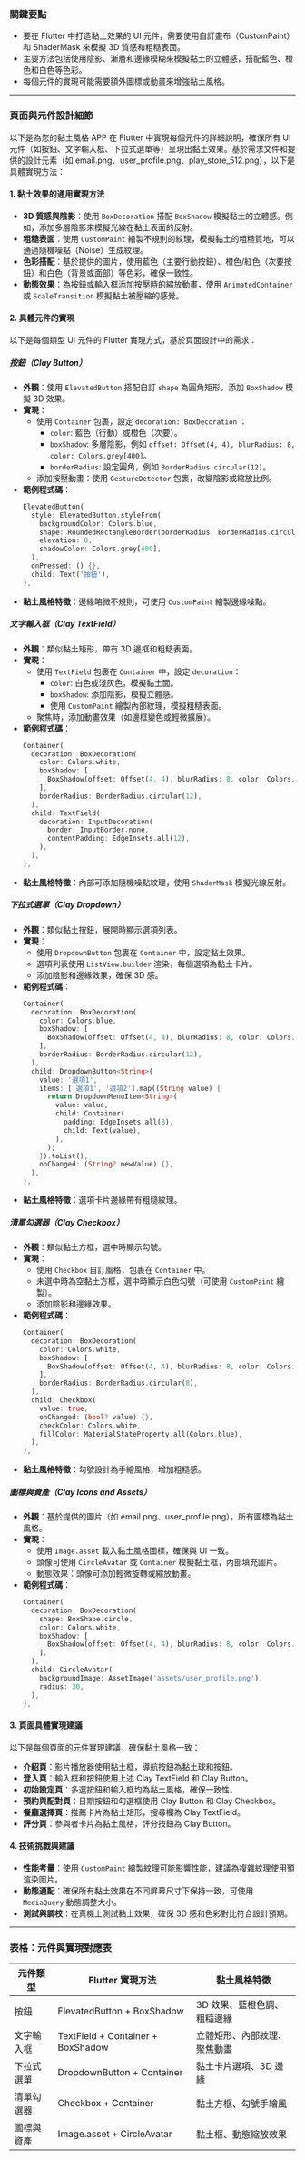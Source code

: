 ### 關鍵要點
- 要在 Flutter 中打造黏土效果的 UI 元件，需要使用自訂畫布（CustomPaint）和 ShaderMask 來模擬 3D 質感和粗糙表面。
- 主要方法包括使用陰影、漸層和邊緣模糊來模擬黏土的立體感，搭配藍色、橙色和白色等色彩。
- 每個元件的實現可能需要額外圖標或動畫來增強黏土風格。

---

### 頁面與元件設計細節

以下是為您的黏土風格 APP 在 Flutter 中實現每個元件的詳細說明，確保所有 UI 元件（如按鈕、文字輸入框、下拉式選單等）呈現出黏土效果。基於需求文件和提供的設計元素（如 email.png、user_profile.png、play_store_512.png），以下是具體實現方法：

#### 1. 黏土效果的通用實現方法
- **3D 質感與陰影**：使用 `BoxDecoration` 搭配 `BoxShadow` 模擬黏土的立體感。例如，添加多層陰影來模擬光線在黏土表面的反射。
- **粗糙表面**：使用 `CustomPaint` 繪製不規則的紋理，模擬黏土的粗糙質地，可以通過隨機噪點（Noise）生成紋理。
- **色彩搭配**：基於提供的圖片，使用藍色（主要行動按鈕）、橙色/紅色（次要按鈕）和白色（背景或面部）等色彩，確保一致性。
- **動態效果**：為按鈕或輸入框添加按壓時的縮放動畫，使用 `AnimatedContainer` 或 `ScaleTransition` 模擬黏土被壓縮的感覺。

#### 2. 具體元件的實現
以下是每個類型 UI 元件的 Flutter 實現方式，基於頁面設計中的需求：

##### 按鈕（Clay Button）
- **外觀**：使用 `ElevatedButton` 搭配自訂 `shape` 為圓角矩形，添加 `BoxShadow` 模擬 3D 效果。
- **實現**：
  - 使用 `Container` 包裹，設定 `decoration: BoxDecoration` ：
    - `color`: 藍色（行動）或橙色（次要）。
    - `boxShadow`: 多層陰影，例如 `offset: Offset(4, 4), blurRadius: 8, color: Colors.grey[400]`。
    - `borderRadius`: 設定圓角，例如 `BorderRadius.circular(12)`。
  - 添加按壓動畫：使用 `GestureDetector` 包裹，改變陰影或縮放比例。
- **範例程式碼**：
  ```dart
  ElevatedButton(
    style: ElevatedButton.styleFrom(
      backgroundColor: Colors.blue,
      shape: RoundedRectangleBorder(borderRadius: BorderRadius.circular(12)),
      elevation: 8,
      shadowColor: Colors.grey[400],
    ),
    onPressed: () {},
    child: Text('按鈕'),
  ),
  ```
- **黏土風格特徵**：邊緣略微不規則，可使用 `CustomPaint` 繪製邊緣噪點。

##### 文字輸入框（Clay TextField）
- **外觀**：類似黏土矩形，帶有 3D 邊框和粗糙表面。
- **實現**：
  - 使用 `TextField` 包裹在 `Container` 中，設定 `decoration`：
    - `color`: 白色或淺灰色，模擬黏土面。
    - `boxShadow`: 添加陰影，模擬立體感。
    - 使用 `CustomPaint` 繪製內部紋理，模擬粗糙表面。
  - 聚焦時，添加動畫效果（如邊框變色或輕微擴展）。
- **範例程式碼**：
  ```dart
  Container(
    decoration: BoxDecoration(
      color: Colors.white,
      boxShadow: [
        BoxShadow(offset: Offset(4, 4), blurRadius: 8, color: Colors.grey[400]),
      ],
      borderRadius: BorderRadius.circular(12),
    ),
    child: TextField(
      decoration: InputDecoration(
        border: InputBorder.none,
        contentPadding: EdgeInsets.all(12),
      ),
    ),
  ),
  ```
- **黏土風格特徵**：內部可添加隨機噪點紋理，使用 `ShaderMask` 模擬光線反射。

##### 下拉式選單（Clay Dropdown）
- **外觀**：類似黏土按鈕，展開時顯示選項列表。
- **實現**：
  - 使用 `DropdownButton` 包裹在 `Container` 中，設定黏土效果。
  - 選項列表使用 `ListView.builder` 渲染，每個選項為黏土卡片。
  - 添加陰影和邊緣效果，確保 3D 感。
- **範例程式碼**：
  ```dart
  Container(
    decoration: BoxDecoration(
      color: Colors.blue,
      boxShadow: [
        BoxShadow(offset: Offset(4, 4), blurRadius: 8, color: Colors.grey[400]),
      ],
      borderRadius: BorderRadius.circular(12),
    ),
    child: DropdownButton<String>(
      value: '選項1',
      items: ['選項1', '選項2'].map((String value) {
        return DropdownMenuItem<String>(
          value: value,
          child: Container(
            padding: EdgeInsets.all(8),
            child: Text(value),
          ),
        );
      }).toList(),
      onChanged: (String? newValue) {},
    ),
  ),
  ```
- **黏土風格特徵**：選項卡片邊緣帶有粗糙紋理。

##### 清單勾選器（Clay Checkbox）
- **外觀**：類似黏土方框，選中時顯示勾號。
- **實現**：
  - 使用 `Checkbox` 自訂風格，包裹在 `Container` 中。
  - 未選中時為空黏土方框，選中時顯示白色勾號（可使用 `CustomPaint` 繪製）。
  - 添加陰影和邊緣效果。
- **範例程式碼**：
  ```dart
  Container(
    decoration: BoxDecoration(
      color: Colors.white,
      boxShadow: [
        BoxShadow(offset: Offset(4, 4), blurRadius: 8, color: Colors.grey[400]),
      ],
      borderRadius: BorderRadius.circular(8),
    ),
    child: Checkbox(
      value: true,
      onChanged: (bool? value) {},
      checkColor: Colors.white,
      fillColor: MaterialStateProperty.all(Colors.blue),
    ),
  ),
  ```
- **黏土風格特徵**：勾號設計為手繪風格，增加粗糙感。

##### 圖標與資產（Clay Icons and Assets）
- **外觀**：基於提供的圖片（如 email.png、user_profile.png），所有圖標為黏土風格。
- **實現**：
  - 使用 `Image.asset` 載入黏土風格圖標，確保與 UI 一致。
  - 頭像可使用 `CircleAvatar` 或 `Container` 模擬黏土框，內部填充圖片。
  - 動態效果：頭像可添加輕微旋轉或縮放動畫。
- **範例程式碼**：
  ```dart
  Container(
    decoration: BoxDecoration(
      shape: BoxShape.circle,
      color: Colors.white,
      boxShadow: [
        BoxShadow(offset: Offset(4, 4), blurRadius: 8, color: Colors.grey[400]),
      ],
    ),
    child: CircleAvatar(
      backgroundImage: AssetImage('assets/user_profile.png'),
      radius: 30,
    ),
  ),
  ```

#### 3. 頁面具體實現建議
以下是每個頁面的元件實現建議，確保黏土風格一致：

- **介紹頁**：影片播放器使用黏土框，導航按鈕為黏土球和按鈕。
- **登入頁**：輸入框和按鈕使用上述 Clay TextField 和 Clay Button。
- **初始設定頁**：多選按鈕和輸入框均為黏土風格，確保一致性。
- **預約與配對頁**：日期按鈕和勾選框使用 Clay Button 和 Clay Checkbox。
- **餐廳選擇頁**：推薦卡片為黏土矩形，搜尋欄為 Clay TextField。
- **評分頁**：參與者卡片為黏土風格，評分按鈕為 Clay Button。

#### 4. 技術挑戰與建議
- **性能考量**：使用 `CustomPaint` 繪製紋理可能影響性能，建議為複雜紋理使用預渲染圖片。
- **動態適配**：確保所有黏土效果在不同屏幕尺寸下保持一致，可使用 `MediaQuery` 動態調整大小。
- **測試與調校**：在真機上測試黏土效果，確保 3D 感和色彩對比符合設計預期。

---

### 表格：元件與實現對應表

| 元件類型       | Flutter 實現方法                     | 黏土風格特徵                     |
|----------------|--------------------------------------|----------------------------------|
| 按鈕           | ElevatedButton + BoxShadow           | 3D 效果、藍橙色調、粗糙邊緣       |
| 文字輸入框     | TextField + Container + BoxShadow    | 立體矩形、內部紋理、聚焦動畫     |
| 下拉式選單     | DropdownButton + Container           | 黏土卡片選項、3D 邊緣            |
| 清單勾選器     | Checkbox + Container                 | 黏土方框、勾號手繪風             |
| 圖標與資產     | Image.asset + CircleAvatar           | 黏土框、動態縮放效果             |
